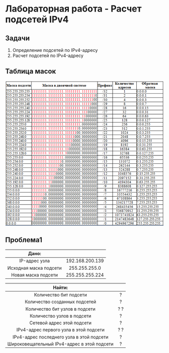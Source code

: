 # Лабораторная работа - Расчет подсетей IPv4 
## Задачи
1. Определение подсетей по IPv4-адресу
2. Расчет подсетей по IPv4-адресу

## Таблица масок

![alt-текст](https://github.com/V1RaJ97/OTUS-NE/blob/dbdcae0e5d721c277d6f6d5a9ff79e2e0505aa70/Labs/Lab03/%D0%A2%D0%B0%D0%B1%D0%BB%D0%B8%D1%86%D0%B0%20%D0%BC%D0%B0%D1%81%D0%BE%D0%BA.png)
## Проблема1

|         Дано:         |                 |
|:---------------------:|:---------------:|
|    IP-адрес узла      | 192.168.200.139 |
| Исходная маска подсети| 255.255.255.0   |
|  Новая маска подсети  | 255.255.255.224 |

|                     Найти:                  |                 |
|:-------------------------------------------:|:---------------:|
|           Количество бит подсети            | ?               |
|       Количество созданных подсетей         |   ?             |
|      Количество бит узлов в подсети         | ?   ?           |
|        Количество узлов в подсети           | ?               |
|        Сетевой адрес этой подсети           |   ?             |
|    IPv4-адрес первого узла в этой подсети   | ?   ?           |
|  IPv4-адрес последнего узла в этой подсети  | ?               |
| Широковещательный IPv4-адрес в этой подсети |   ?             |
